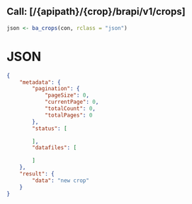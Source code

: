 

## Call: [/{apipath}/{crop}/brapi/v1/crops]

```r
json <- ba_crops(con, rclass = "json")
```

# JSON
```json
{
    "metadata": {
        "pagination": {
            "pageSize": 0,
            "currentPage": 0,
            "totalCount": 0,
            "totalPages": 0
        },
        "status": [

        ],
        "datafiles": [

        ]
    },
    "result": {
        "data": "new crop"
    }
}

```
